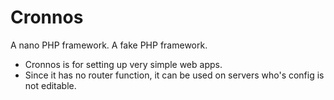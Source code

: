 # Cronnos
A nano PHP framework. A fake PHP framework.   
* Cronnos is for setting up very simple web apps.   
* Since it has no router function, it can be used on servers who's config is not editable.   
